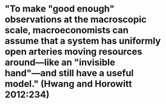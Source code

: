 # "To make "good enough" observations at the macroscopic scale, macroeconomists can assume that a system has uniformly open arteries moving resources around―like an "invisible hand"―and still have a useful model." (Hwang and Horowitt 2012:234)